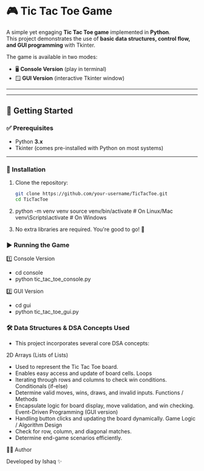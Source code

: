 # 🎮 Tic Tac Toe Game  

A simple yet engaging **Tic Tac Toe game** implemented in **Python**.  
This project demonstrates the use of **basic data structures, control flow, and GUI programming** with Tkinter.  

The game is available in two modes:  
- 🖥 **Console Version** (play in terminal)  
- 🪟 **GUI Version** (interactive Tkinter window)  

---


---

## 🚀 Getting Started  

### ✅ Prerequisites  
- Python **3.x**  
- Tkinter (comes pre-installed with Python on most systems)  

---

### 🔧 Installation  

1. Clone the repository:  
   ```bash
   git clone https://github.com/your-username/TicTacToe.git
   cd TicTacToe
2. python -m venv venv
  source venv/bin/activate   # On Linux/Mac
  venv\Scripts\activate      # On Windows

3. No extra libraries are required. You're good to go! 🎉

### ▶️ Running the Game

  1️⃣ Console Version
   - cd console
   - python tic_tac_toe_console.py
  
  2️⃣ GUI Version
   - cd gui
   - python tic_tac_toe_gui.py

### 🛠 Data Structures & DSA Concepts Used
       
  * This project incorporates several core DSA concepts:
  
  2D Arrays (Lists of Lists)
  - Used to represent the Tic Tac Toe board.
  - Enables easy access and update of board cells.
  Loops
  - Iterating through rows and columns to check win conditions.
  Conditionals (if-else)
  - Determine valid moves, wins, draws, and invalid inputs.
  Functions / Methods
  - Encapsulate logic for board display, move validation, and win     checking.
  Event-Driven Programming (GUI version)
  - Handling button clicks and updating the board dynamically.
  Game Logic / Algorithm Design
  - Check for row, column, and diagonal matches.
  - Determine end-game scenarios efficiently.

👨‍💻 Author

Developed by Ishaq ✨
